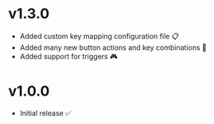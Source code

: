 # v1.3.0

- Added custom key mapping configuration file 📋
- Added many new button actions and key combinations 🔑
- Added support for triggers 🎮

# v1.0.0

- Initial release ✅
